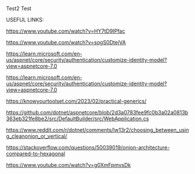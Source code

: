 Test2
Test

USEFUL LINKS:

https://www.youtube.com/watch?v=HY7tD9IPfac

https://www.youtube.com/watch?v=sogS0DtejVA

https://learn.microsoft.com/en-us/aspnet/core/security/authentication/customize-identity-model?view=aspnetcore-7.0

https://learn.microsoft.com/en-us/aspnet/core/security/authentication/customize-identity-model?view=aspnetcore-7.0

https://knowyourtoolset.com/2023/02/practical-generics/

https://github.com/dotnet/aspnetcore/blob/2d3a0783fee9fc0b3a02a0813b363eb321fe8be2/src/DefaultBuilder/src/WebApplication.cs

https://www.reddit.com/r/dotnet/comments/lw13r2/choosing_between_using_cleanonion_or_vertical/

https://stackoverflow.com/questions/50039019/onion-architecture-compared-to-hexagonal

https://www.youtube.com/watch?v=g0XmFpmvsDk
